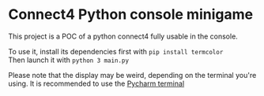 # Connect4 Python console minigame

This project is a POC of a python connect4 fully usable in the console.

To use it, install its dependencies first with ``pip install termcolor``\
Then launch it with ``python 3 main.py``
 
Please note that the display may be weird, depending on the terminal you're using. It is recommended to use the [Pycharm terminal](https://www.jetbrains.com/pycharm/download)
